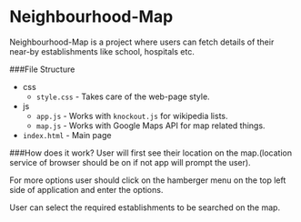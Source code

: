 # Neighbourhood-Map
Neighbourhood-Map is a project where users can fetch details of their near-by establishments like school, hospitals etc.

###File Structure
* css
  * `style.css` - Takes care of the web-page style.
* js
  * `app.js` - Works with `knockout.js` for wikipedia lists.
  * `map.js` - Works with Google Maps API for map related things.
* `index.html` - Main page

###How does it work?
User will first see their location on the map.(location service of browser should be on if not app will prompt the user).

For more options user should click on the hamberger menu on the top left side of application and enter the options.

User can select the required establishments to be searched on the map.  
